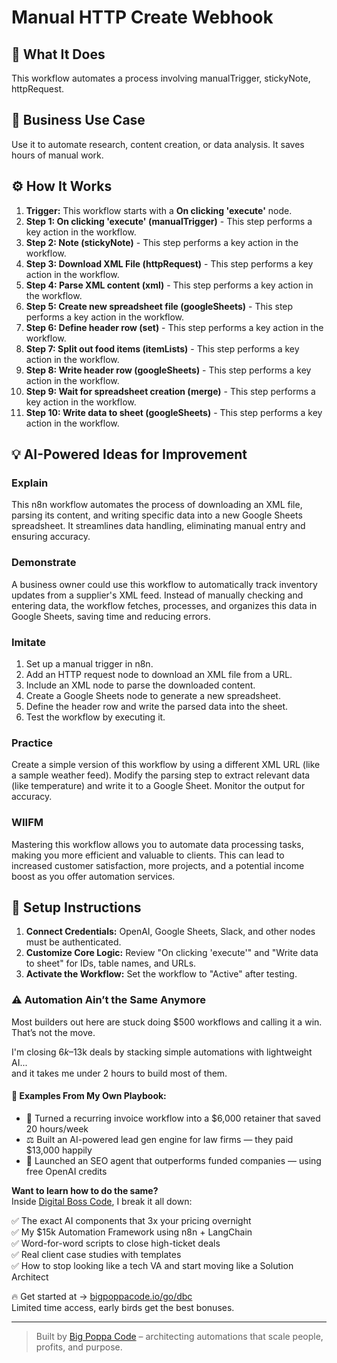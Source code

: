 # Manual HTTP Create Webhook

## 🚀 What It Does
This workflow automates a process involving manualTrigger, stickyNote, httpRequest.

## 💼 Business Use Case
Use it to automate research, content creation, or data analysis. It saves hours of manual work.

## ⚙️ How It Works
1.  **Trigger:** This workflow starts with a **On clicking 'execute'** node.
2. **Step 1: On clicking 'execute' (manualTrigger)** - This step performs a key action in the workflow.
3. **Step 2: Note (stickyNote)** - This step performs a key action in the workflow.
4. **Step 3: Download XML File (httpRequest)** - This step performs a key action in the workflow.
5. **Step 4: Parse XML content (xml)** - This step performs a key action in the workflow.
6. **Step 5: Create new spreadsheet file (googleSheets)** - This step performs a key action in the workflow.
7. **Step 6: Define header row (set)** - This step performs a key action in the workflow.
8. **Step 7: Split out food items (itemLists)** - This step performs a key action in the workflow.
9. **Step 8: Write header row (googleSheets)** - This step performs a key action in the workflow.
10. **Step 9: Wait for spreadsheet creation (merge)** - This step performs a key action in the workflow.
11. **Step 10: Write data to sheet (googleSheets)** - This step performs a key action in the workflow.

## 💡 AI-Powered Ideas for Improvement
### Explain
This n8n workflow automates the process of downloading an XML file, parsing its content, and writing specific data into a new Google Sheets spreadsheet. It streamlines data handling, eliminating manual entry and ensuring accuracy.

### Demonstrate
A business owner could use this workflow to automatically track inventory updates from a supplier's XML feed. Instead of manually checking and entering data, the workflow fetches, processes, and organizes this data in Google Sheets, saving time and reducing errors.

### Imitate
1. Set up a manual trigger in n8n.
2. Add an HTTP request node to download an XML file from a URL.
3. Include an XML node to parse the downloaded content.
4. Create a Google Sheets node to generate a new spreadsheet.
5. Define the header row and write the parsed data into the sheet.
6. Test the workflow by executing it.

### Practice
Create a simple version of this workflow by using a different XML URL (like a sample weather feed). Modify the parsing step to extract relevant data (like temperature) and write it to a Google Sheet. Monitor the output for accuracy.

### WIIFM
Mastering this workflow allows you to automate data processing tasks, making you more efficient and valuable to clients. This can lead to increased customer satisfaction, more projects, and a potential income boost as you offer automation services.

## 🔧 Setup Instructions
1. **Connect Credentials:** OpenAI, Google Sheets, Slack, and other nodes must be authenticated.
2. **Customize Core Logic:** Review "On clicking 'execute'" and "Write data to sheet" for IDs, table names, and URLs.
3. **Activate the Workflow:** Set the workflow to "Active" after testing.

### ⚠️ Automation Ain’t the Same Anymore

Most builders out here are stuck doing $500 workflows and calling it a win.  
That’s not the move.  

I'm closing $6k–$13k deals by stacking simple automations with lightweight AI...  
and it takes me under 2 hours to build most of them.

#### 🧠 Examples From My Own Playbook:
- 🔁 Turned a recurring invoice workflow into a $6,000 retainer that saved 20 hours/week  
- ⚖️ Built an AI-powered lead gen engine for law firms — they paid $13,000 happily  
- 🚀 Launched an SEO agent that outperforms funded companies — using free OpenAI credits  

**Want to learn how to do the same?**  
Inside [Digital Boss Code](https://bigpoppacode.io/go/dbc), I break it all down:

✅ The exact AI components that 3x your pricing overnight  
✅ My $15k Automation Framework using n8n + LangChain  
✅ Word-for-word scripts to close high-ticket deals  
✅ Real client case studies with templates  
✅ How to stop looking like a tech VA and start moving like a Solution Architect  

🔥 Get started at → [bigpoppacode.io/go/dbc](https://bigpoppacode.io/go/dbc)  
Limited time access, early birds get the best bonuses.

---
> Built by [Big Poppa Code](https://bigpoppacode.io) – architecting automations that scale people, profits, and purpose.
